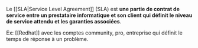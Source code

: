 Le [[SLA|Service Level Agreement]] (SLA) est **une partie de contrat de service entre un prestataire informatique et son client qui définit le niveau de service attendu et les garanties associées**.

Ex: [[Redhat]] avec les comptes community, pro, entreprise qui définit le temps de réponse à un problème. 